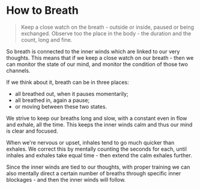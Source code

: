 # How to Breath

> Keep a close watch on the breath - outside or inside, paused or being exchanged. Observe too the place in the body - the duration and the count, long and fine.

So breath is connected to the inner winds which are linked to our very thoughts. This means that if we keep a close watch on our breath - then we can monitor the state of our mind, and monitor the condition of those two channels.

If we think about it, breath can be in three places:
- all breathed out, when it pauses momentarily;
- all breathed in, again a pause;
- or moving between these two states.

We strive to keep our breaths long and slow, with a constant even in flow and exhale, all the time. This keeps the inner winds calm and thus our mind is clear and focused.

When we're nervous or upset, inhales tend to go much quicker than exhales. We correct this by mentally counting the seconds for each, until inhales and exhales take equal time - then extend the calm exhales further.

Since the inner winds are tied to our thoughts, with proper training we can also mentally direct a certain number of breaths through specific inner blockages - and then the inner winds will follow.
